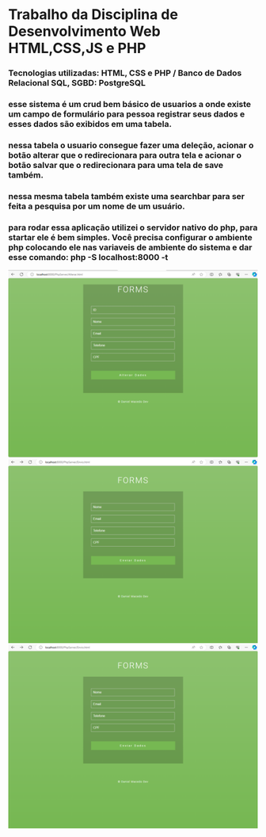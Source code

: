 # Trabalho da Disciplina de Desenvolvimento Web HTML,CSS,JS e PHP 

### Tecnologias utilizadas: HTML, CSS e PHP / Banco de Dados Relacional SQL, SGBD: PostgreSQL
### esse sistema é um crud bem básico de usuarios a onde existe um campo de formulário para pessoa registrar seus dados e esses dados são exibidos em uma tabela.
### nessa tabela o usuario consegue fazer uma deleção, acionar o botão alterar que o redirecionara para outra tela e acionar o botão salvar que o redirecionara para uma tela de save também.
### nessa mesma tabela também existe uma searchbar para ser feita a pesquisa por um nome de um usuário.

### para rodar essa aplicação utilizei o servidor nativo do php, para startar ele é bem simples. Você precisa configurar o ambiente php colocando ele nas variaveis de ambiente do sistema e dar esse comando: php -S localhost:8000 -t 

![Formulário Save](https://github.com/DanielMacedo7/RegistroUsuarios/blob/1070959d3bc1cc96de1b31624b156ac094548f59/Resources/Alterar.png)
![Formulário Alterar](https://github.com/DanielMacedo7/RegistroUsuarios/blob/1070959d3bc1cc96de1b31624b156ac094548f59/Resources/Envio.png)
![Tabela Users](https://github.com/DanielMacedo7/RegistroUsuarios/blob/1070959d3bc1cc96de1b31624b156ac094548f59/Resources/Table.png)



